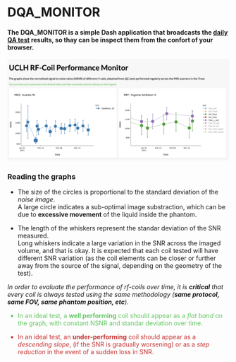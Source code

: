 # DQA_MONITOR
#### The DQA_MONITOR is a simple Dash application that broadcasts the [daily QA test](https://github.com/papomail/Daily_QA_UCLH) results, so thay can be inspect them from the confort of your browser.   

![](/media/DQA_WEB_APP_1.png?raw=true)

<p class="explanation"><div><h3>Reading the graphs</h3><ul><li><p>The size of the circles is proportional to the standard deviation of the <em>noise image</em>.<br>A large circle indicates a sub-optimal image substraction, which can be due to <strong>excessive movement</strong> of the liquid inside the phantom.</p></li><li><p>The length of the whiskers represent the standar deviation of the SNR measured.<br>Long whiskers indicate a large variation in the SNR across the imaged volume, and that is okay. It is expected that each coil tested will have different SNR variation (as the coil elements can be closer or further away from the source of the signal, depending on the geometry of the test).</p></li></ul><p><em>In order to evaluate the performance of rf-coils over time, it is <strong>critical</strong> that every coil is always tested using the same methodology (<strong>same protocol, same FOV, same phantom position, etc</strong>).</em></p></div><span style="color: rgb(97, 197, 97);"><div><ul><li>In an ideal test, a <strong>well performing</strong> coil should appear as a <em>flat band</em> on the graph, with constant NSNR and standar deviation over time. </li></ul></div></span><span style="color: rgb(197, 50, 50);"><div><ul><li>In an ideal test, an <strong>under-performing</strong> coil should appear as a <em>descending slope</em>, (if the SNR is gradually worsening) or as a <em>step reduction</em> in the event of a sudden loss in SNR.</li></ul></div></span></p>